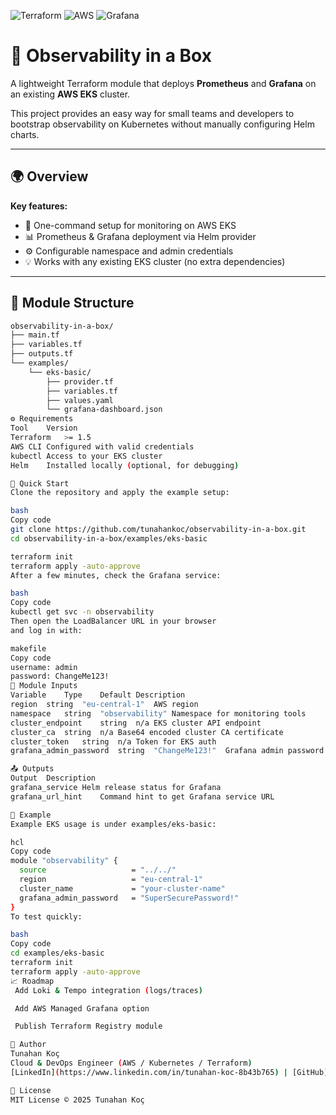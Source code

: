 ![Terraform](https://img.shields.io/badge/Terraform-1.5+-purple?logo=terraform)
![AWS](https://img.shields.io/badge/AWS-EKS-orange?logo=amazonaws)
![Grafana](https://img.shields.io/badge/Monitoring-Grafana%20%26%20Prometheus-yellow?logo=grafana)

# 🧩 Observability in a Box

A lightweight Terraform module that deploys **Prometheus** and **Grafana** on an existing **AWS EKS** cluster.

This project provides an easy way for small teams and developers to bootstrap observability on Kubernetes without manually configuring Helm charts.

---

## 🌍 Overview

**Key features:**
- 🚀 One-command setup for monitoring on AWS EKS  
- 📊 Prometheus & Grafana deployment via Helm provider  
- ⚙️ Configurable namespace and admin credentials  
- 💡 Works with any existing EKS cluster (no extra dependencies)

---

## 🧱 Module Structure

```bash
observability-in-a-box/
├── main.tf
├── variables.tf
├── outputs.tf
└── examples/
    └── eks-basic/
        ├── provider.tf
        ├── variables.tf
        ├── values.yaml
        └── grafana-dashboard.json
⚙️ Requirements
Tool	Version
Terraform	>= 1.5
AWS CLI	Configured with valid credentials
kubectl	Access to your EKS cluster
Helm	Installed locally (optional, for debugging)

🚀 Quick Start
Clone the repository and apply the example setup:

bash
Copy code
git clone https://github.com/tunahankoc/observability-in-a-box.git
cd observability-in-a-box/examples/eks-basic

terraform init
terraform apply -auto-approve
After a few minutes, check the Grafana service:

bash
Copy code
kubectl get svc -n observability
Then open the LoadBalancer URL in your browser
and log in with:

makefile
Copy code
username: admin
password: ChangeMe123!
🧩 Module Inputs
Variable	Type	Default	Description
region	string	"eu-central-1"	AWS region
namespace	string	"observability"	Namespace for monitoring tools
cluster_endpoint	string	n/a	EKS cluster API endpoint
cluster_ca	string	n/a	Base64 encoded cluster CA certificate
cluster_token	string	n/a	Token for EKS auth
grafana_admin_password	string	"ChangeMe123!"	Grafana admin password

📤 Outputs
Output	Description
grafana_service	Helm release status for Grafana
grafana_url_hint	Command hint to get Grafana service URL

🧪 Example
Example EKS usage is under examples/eks-basic:

hcl
Copy code
module "observability" {
  source                   = "../../"
  region                   = "eu-central-1"
  cluster_name             = "your-cluster-name"
  grafana_admin_password   = "SuperSecurePassword!"
}
To test quickly:

bash
Copy code
cd examples/eks-basic
terraform init
terraform apply -auto-approve
📈 Roadmap
 Add Loki & Tempo integration (logs/traces)

 Add AWS Managed Grafana option

 Publish Terraform Registry module

💬 Author
Tunahan Koç
Cloud & DevOps Engineer (AWS / Kubernetes / Terraform)
[LinkedIn](https://www.linkedin.com/in/tunahan-koc-8b43b765) | [GitHub](https://github.com/tnhkoc)

📜 License
MIT License © 2025 Tunahan Koç
